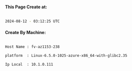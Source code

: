 
   
#### This Page Create at:

```bash

2024-08-12 - 03:12:25 UTC

```

#### Create By Machine:

```bash

Host Name : fv-az1153-238

platform  : Linux-6.5.0-1025-azure-x86_64-with-glibc2.35

Ip Local  : 10.1.0.111

```

